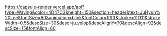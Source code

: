 https://capsule-render.vercel.app/api?type=Waving&color=4D47C3&height=150&section=header&text=JuHyun%20Lee&fontSize=60&animation=blink&fontColor=ffffff&stroke=111111&strokeWidth=0.5&descSize=30&desc=ju_velop&descAlignY=70&descAlign=92&descSize=15&fontAlign=80




